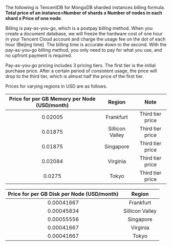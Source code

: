 The following is TencentDB for MongoDB sharded instances billing formula. **Total price of an instance=Number of shards x Number of nodes in each shard x Price of one node**. 

Billing is pay-as-you-go, which is a postpay billing method. When you create a document database, we will freeze the hardware cost of one hour in your Tencent Cloud account and charge the usage fee on the dot of each hour (Beijing time). The billing time is accurate down to the second. With the pay-as-you-go billing method, you only need to pay for what you use, and no upfront payment is required.

Pay-as-you-go pricing includes 3 pricing tiers. The first tier is the initial purchase price. After a certain period of consistent usage, the price will drop to the third tier, which is almost half the price of the first tier. 

Prices for varying regions in USD are as follows.

| Price for per GB Memory per Node (USD/month) | Region | Note |
|:--:|:--:|:--:|
|0.02005|Frankfurt|Third tier price|
|0.01875|Sillicon Valley|Third tier price|
|0.01875|Singapore|Third tier price|
|0.02084|Virginia|Third tier price|
|0.0275|Tokyo|Third tier price|


|Price for per GB Disk per Node (USD/month) | Region |
|:--:|:--:|
|0.00041667|Frankfurt|
|0.00045834|Sillicon Valley|
|0.00055556|Singapore|
|0.00041667|Virginia|
|0.00041667|Tokyo|



